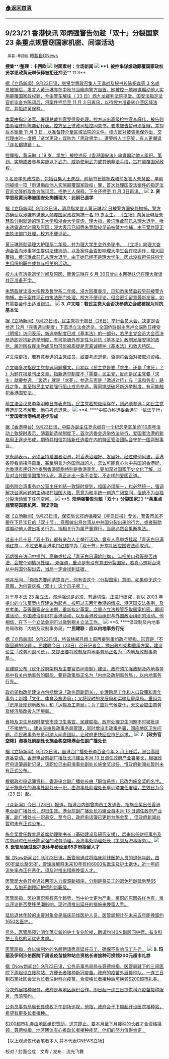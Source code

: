 ###  [:house:返回首頁](https://github.com/ourhimalayas/txt)
---


## 9/23/21 香港快讯 邓炳强警告勿趁「双十」分裂国家23 条重点规管窃国家机密、间谍活动
` 英喜-粵語組` [轉載自GNews](https://gnews.org/zh-hans/1550460/)

**搜集****/****整理：卡西欧**
![](https://assets.gnews.org/wp-content/uploads/2021/09/923fenmian.jpg)
封面素材：立场新闻
![](https://assets.gnews.org/wp-content/uploads/2021/09/Screen-Shot-2021-09-23-at-10.29.27-AM.png)
**1. ****被控串谋煽动颠覆国家政权****贤学思政黄沅琳保释被拒****还押至**** 11.3**

[据【立场新闻】9月23日讯，继贤学思政召集人王逸战及秘书长陈枳森等 3 名成员被捕后，发言人黄沅琳亦在中秋节当晚向警方自首。她被控一项串谋煽动他人实施颠覆国家政权罪，今由警车解往（ 23 日）西九龙裁判法院提堂。国安法指定法官听毕各方陈词后，将案件押后至 11 月 3 日再讯，以待控方准备转介至区域法院，并拒绝黄保释。](https://www.thestandnews.com/court/被控串謀煽動顛覆國家政權-賢學思政黃沅琳下午西九法院提堂)

[本案由指定法官、署理总裁判官罗德泉处理，控方派出高级检控官李庭伟，被告则由助理律师陈奕勤代表。控方呈上律政司检控同意书，要求被告暂毋须答辩，并押后本案至 11 月 3 日，以准备转介至区域法院的文件。控方反对被告担保外出，交代理由时一度把「贤学思政」误称为「思政贤学」，遭旁听人士窃笑，有人更嘲讽「连名都搞错！」。](https://www.thestandnews.com/court/被控串謀煽動顛覆國家政權-賢學思政黃沅琳下午西九法院提堂)

[控罪指，黄沅琳（ 19 岁，学生）被控违反《香港国安法》串谋煽动他人组织、策划、实施或者参与实施以下武力、威胁使用武力或其他非法手段，旨在颠覆国家政权。](https://www.thestandnews.com/court/被控串謀煽動顛覆國家政權-賢學思政黃沅琳下午西九法院提堂)

[3 名贤学思政成员，包括召集人王逸战、前秘书长陈枳森和前发言人朱慧盈，早前同被控一项「串谋煽动他人实施颠覆国家政权」罪，首次处理国安法案件的指定法官苏文隆听取各方陈词后，拒绝三人保释，下令还押至 11 月 3日再讯。](https://www.thestandnews.com/court/被控串謀煽動顛覆國家政權-賢學思政黃沅琳下午西九法院提堂)
![](https://assets.gnews.org/wp-content/uploads/2021/09/Screen-Shot-2021-09-23-at-10.29.40-AM.png)
**2. ****贤学思政黄沅琳被国安处拘捕****理大：此前已退学**

[据【立场新闻】9月22日讯，消息指发言人黄沅琳22 日被警方国安处拘捕，警方亦确认以涉嫌串谋他人颠覆国家政权拘捕一名 19 岁女生。 《立场》向黄沅琳及朱慧盈分别就读的理工大学和浸会大学查询，理大指，黄沅琳此前已从理大退学，唯未透露退学时间及原因；浸大表示已知悉朱慧盈较早前被警方拘捕，由于案件现正由执法部门处理，校方不便评论。](https://www.thestandnews.com/politics/賢學思政黃沅琳被國安處拘捕-理大此前已退學)

[黄沅琳原就读理大护理系二年级，并为理大学生会外务秘书。 《立场》向理大查询会否向涉事学生提供法律协助，以及案件会否影响理大学生会在校运作，理大回覆指，黄沅琳此前已从理大退学，由于她已经不是理大学生，因此没有担任任何学生组织的职务或参与相关的活动。](https://www.thestandnews.com/politics/賢學思政黃沅琳被國安處拘捕-理大此前已退學)

[校方未有透露退学时间及原因，而黄沅琳在 6 月 30日曾向本网确认仍在理大就读并正准备开学。](https://www.thestandnews.com/politics/賢學思政黃沅琳被國安處拘捕-理大此前已退學)

[朱慧盈就读浸大宗教及哲学系二年级。浸大回覆表示，已知悉朱慧盈较早前被警方拘捕，由于案件现正由执法部门处理，校方不便评论，但会密切留意最新发展，如有需要会作出适当跟进。](https://www.thestandnews.com/politics/賢學思政黃沅琳被國安處拘捕-理大此前已退學)
![](https://assets.gnews.org/wp-content/uploads/2021/09/Screen-Shot-2021-09-23-at-10.29.51-AM.png)
**3. ****卢文端：若民主党大会否决参选立会****或被视为对抗基本法**

[据【立场新闻】9月23日讯，民主党将于周日（26日）举行会员大会，决定是否参选 12月「完善选举制度」下首场立法会选举。全国侨联副主席卢文端昨日接受《明报》访问表示，新选举制度已成《基本法》的一部分，若民主党会员大会否决参选即对抗新选举制度，有可能被外界定性为对抗《基本法》政制发展安排的政党，届时所有民主党成员均可能被质疑是否真诚拥护《基本法》和效忠特区。](https://www.thestandnews.com/politics/盧文端若民主黨大會否決參選立會-或被視為對抗基本法)

[卢文端更指，若有意参选的主党成员，或要考虑退党，否则将会面对被取消资格。](https://www.thestandnews.com/politics/盧文端若民主黨大會否決參選立會-或被視為對抗基本法)

[卢文端多次指民主党参选问题撰文，月初以《民主党是要「求生」还是「求死」？ 》为题在报章刊出文章，指新选举制度不「需要」民主党，反而是民主党要「求生」就要参选，「罢选」就是「求死」，参选与否是「激进对抗」与「温和务实」路线之争，甚至指民主党若强行阻止成员参选，等同挑战破坏新选举制度，有可能触犯香港国安法。](https://www.thestandnews.com/politics/盧文端若民主黨大會否決參選立會-或被視為對抗基本法)

[前立法会议员李华明昨日亦表态指，民主党若想继续存在，则必须参选；如民主党弃选却又不解散，他将考虑退党。](https://www.thestandnews.com/politics/盧文端若民主黨大會否決參選立會-或被視為對抗基本法)
![](https://assets.gnews.org/wp-content/uploads/2021/09/Screen-Shot-2021-09-23-at-10.30.00-AM.png)
**4. ****中联办称选委会选举「依法举行」****爱国者治港格局逐步形成**

[据【香港电台】9月23日讯，中联办副主任罗永纲在一个纪念辛亥革命110周年活动上致辞时表示，随着新选举制度下，首次选委会选举依法举行，爱国者治港的新格局正逐步形成，期待并相信包括新任选委在内的特区管治团队会守护一国两制事业。](https://news.rthk.hk/rthk/ch/component/k2/1611943-20210923.htm)

[罗永纲表示，必须坚持爱国者治港，将香港治理好、发展好，经过修例风波，香港各界看清挟洋自重、甚至明言为外国而战的人，怎么可能真心为中共国的香港好、为香港市民好?他提到香港同胞特别是香港青年，要加深对国家历史文化了解，以及对当代国情国策的认识，真正走出一条不变型、不走样的爱国正道。](https://news.rthk.hk/rthk/ch/component/k2/1611943-20210923.htm)

[国务院台湾事务办公室主任刘结一致辞时提到，祖国必须统一，也必然统一，强调解决台湾问题的主动权在祖国大陆，愿意为和平统一创造广阔空间，但绝不为台独分裂活动留下任何空间。](https://news.rthk.hk/rthk/ch/component/k2/1611943-20210923.htm)
![](https://assets.gnews.org/wp-content/uploads/2021/09/Screen-Shot-2021-09-23-at-10.30.10-AM.png)
**5. ****邓炳强警告勿趁「双十」分裂国家****23 ****条重点规管窃国家机密、间谍活动**

[据【立场新闻】9月23日讯，保安局长邓炳强接受《星岛日报》专访，警告市民不要在下月10日的「双十节」，意图做出将台湾从中共国分裂出来的行为，或者鼓励或煽动他人做出相关行为，指相关行为属严重罪行，当局必然会果断执法。](https://www.thestandnews.com/politics/鄧炳強警告勿趁雙十分裂國家-23-條重點規管竊國家機密間諜活動)

[过去十月十日「双十节」都有亲台人士举行活动，曾有人高举或挂起「青天白日满地红旗」，不过去年香港屯门红楼举办「双十节」升旗礼因应国安法而取消。](https://www.thestandnews.com/politics/鄧炳強警告勿趁雙十分裂國家-23-條重點規管竊國家機密間諜活動)

[邓炳强在访问中提到，高举或挂起「青天白日满地红旗」、叫相关口号等是否违法，会按个别情况处理， 邓强调，重点是有没有意图分裂国家，若真心想将台湾从中共国分裂出去，当局一定会找到证据，](https://www.thestandnews.com/politics/鄧炳強警告勿趁雙十分裂國家-23-條重點規管竊國家機密間諜活動)

[他并反问，「你首先要问清楚自己，你有否这个（分裂国家）意图，如果你无这个意图，为何要庆祝（双十）这个日子呢？」](https://www.thestandnews.com/politics/鄧炳強警告勿趁雙十分裂國家-23-條重點規管竊國家機密間諜活動)

[对于基本法 23 条立法，邓炳强说是必须、有逼切性，正进行研究，将以 2003 年提出的立法草案内容建议为起点，按照过去两年香港的情况、港区国安法条例，及参考美、英等国家安全法例，重新拟定草案，会重点立法规管窃取国家机密，即间谍活动、外国政治组织在香港活动，以及香港政治组织与外国政治组织的活动。他相信，在下一个立法会期可以做到相关立法工作。](https://www.thestandnews.com/politics/鄧炳強警告勿趁雙十分裂國家-23-條重點規管竊國家機密間諜活動)
![](https://assets.gnews.org/wp-content/uploads/2021/09/Screen-Shot-2021-09-23-at-10.30.19-AM.png)
**6. ****倡政制及内地事务局改称「内地及政制事务局」****民建联：应以内地事务行先**

[据【立场新闻】9月23日讯，特首林郑月娥上周再提到重组政府架构，形容是「不能回避的议题」。民建联今日（23日）召开记者会，抛出政府架构重组方案，建议设立「政务司副司长」，又提出要将政制及内地事务局正名为「内地及政制事务局」。](https://www.thestandnews.com/politics/a-唔做嘢反而民望高-民建聯倡設官員績效指標-政制局正名內地先行)

[民建联公布《优化政府架构及主要官员问责制》建议，政府须加强政制及内地事务局中有关内地事务的职能，要将政策局正名为「内地及政制事务局」，以内地事务行先。](https://www.thestandnews.com/politics/a-唔做嘢反而民望高-民建聯倡設官員績效指標-政制局正名內地先行)

[政府架构改组建议亦包括增设「政务司副司长」，处理跨局工作和人口政策和青年事务；新增「文化、体育及旅游局」；又将现时的发展局和运输及房屋局，重组为「房屋及规划地政局」和「运输及工务局」；为了应对气候变化，天文台应由商务及经济局改拨入环境局。](https://www.thestandnews.com/politics/a-唔做嘢反而民望高-民建聯倡設官員績效指標-政制局正名內地先行)

[食物及卫生局现时掌管市政卫生事宜，民建联指，政府处理卫生问题不时被批评「不接地气」，建议交由民政事务局管理，同时增设市政事务署，回应地区卫生问题。而民政事务专员可纳入问责团队，让政府更快回应市民诉求。](https://www.thestandnews.com/politics/a-唔做嘢反而民望高-民建聯倡設官員績效指標-政制局正名內地先行)
![](https://assets.gnews.org/wp-content/uploads/2021/09/Screen-Shot-2021-09-23-at-10.30.28-AM.png)
**7.****【政务官空降】海事处前副处长施金奖空降港台****任副广播处长**

[据【立场新闻】9月23日讯，自港台广播处长李百全今年 3 月上任后，港台高层连番变动。香港电台前副广播处长冯建业本月 13 日调任政府产业署署长，根据政府电话簿最新记录，该职位已由前海事处副处长施金奖出任，惟政府新闻处暂时未有正式公布。](https://www.thestandnews.com/politics/a_前海事處副處長施金獎空降港台-任副廣播處長)

[根据政府电话簿资料，香港电台副广播处长由「职位悬空」已改为施金奖的名字。至于施原任的海事处副处长一职，由海事处助理处长卓训璘兼任署理，生效日为今（23 日）起。](https://www.thestandnews.com/politics/a_前海事處副處長施金獎空降港台-任副廣播處長)

[《众新闻》今日（23日）报道，指港台内部曾向员工发通告，指施金奖出任香港电台副广播处长，即日生效。港台前副广播处长冯建业自本月 13 日调任政府产业署，副广播处长一职悬空，至今日，政府电话簿已更新为施金奖 ，但政府新闻处暂时未有正式公布。](https://www.thestandnews.com/politics/a_前海事處副處長施金獎空降港台-任副廣播處長)

[施金奖曾任教育局首席助理秘书长（基础建设及研究支援），后来出任财经事务及库务局时任局长陈家强的政务助理，及海事处助理处长（策划及海事服务）。](https://www.thestandnews.com/politics/a_前海事處副處長施金獎空降港台-任副廣播處長)
![](https://assets.gnews.org/wp-content/uploads/2021/09/Screen-Shot-2021-09-23-at-10.30.37-AM.png)
**8. ****医管局通过医护退休年龄延至****65****岁****盼挽留人才**

[据【Now新闻台】9月23日讯，医管局通过将临床前线医护人员的退休年龄，由60岁延长至65岁，管理层解释未来10年有约6000名医生及护士退休，近一年的流失率亦正在恶化，须及时推出措施挽留人才。](https://news.now.com/home/local/player?newsId=450831)

[医管局大会开会通过两项人力资源新措施，分别是将员工的退休年龄延后至65岁，及加开副顾问护师的新职级。](https://news.now.com/home/local/player?newsId=450831)

[医管局指，医护离职率有恶化趋势，当中护士更为严重，离职的原因各样也有，难以评论是否受移民潮影响，现时须推出延任的措施来挽留人手。](https://news.now.com/home/local/player?newsId=450831)

[延后退休年龄的主要对象会是临床前线医护人员，医管局预计在未来五年能挽留约1650名医护。](https://news.now.com/home/local/player?newsId=450831)

[另外，医管局预计明年落实新的护士专业阶梯，聘请约140名副顾问护师，有专科护士资格的可优先考虑。](https://news.now.com/home/local/player?newsId=450831)

[医管局指，会以编制外的名额聘请愿意延任员工，确保不影响员工升迁。](https://news.now.com/home/local/player?newsId=450831)
![](https://assets.gnews.org/wp-content/uploads/2021/09/Screen-Shot-2021-09-23-at-10.30.48-AM.png)
**9. ****玛丽及伊利沙伯医院下周设疫苗接种站****合资格长者接种可换领****200****元超市礼劵**

[据【Now新闻台】9月23日讯，公务员事务局局长聂德权指，医管局辖下的三间医院下周起设立接种站，方便长者接种新冠疫苗。政府的疫苗外展接种队，一连三日到石篱社区会堂为长者注射科兴疫苗，合资格长者接种后可换领$200超市礼券。](https://news.now.com/home/local/player?newsId=450817)

[今次外展接种服务，政府是与地区组织合作，即日起一连三日提供科兴疫苗接种服务，毋须预约。](https://news.now.com/home/local/player?newsId=450817)

[公务员事务局局长聂德权下午到场巡视，他指，政府会于下周起开设医院接种站，希望有更多长者接种。](https://news.now.com/home/local/player?newsId=450817)

[$200超市礼券由地区组织赞助，送完即止。要本月至下月接种的长者才合资格换领。聂德权指，地区团体有心推动长者接种疫苗，他们的努力值得肯定。](https://news.now.com/home/local/player?newsId=450817)

【以上观点仅代表笔者本人 并不代表GNEWS立场】

校对 / 封面合成：文粤 / 发布：流光飞舞
